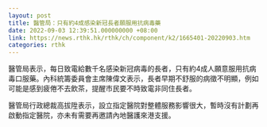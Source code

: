 ```yaml
---
layout: post
title: 醫管局：只有約4成感染新冠長者願服用抗病毒藥
date: 2022-09-03 12:39:51.000000000 +08:00
link: https://news.rthk.hk/rthk/ch/component/k2/1665401-20220903.htm
categories: rthk
---
```


醫管局表示，每日致電給數千名感染新冠病毒的長者，只有約4成人願意服用抗病毒口服藥。內科統籌委員會主席陳偉文表示，長者早期不舒服的病徵不明顯，例如可能是感到疲倦不去飲茶，提醒市民要不時致電非同住長者。

醫管局行政總裁高拔陞表示，設立指定醫院對整體服務影響很大，暫時沒有計劃再啟動指定醫院，亦未有需要再邀請內地醫護來港支援。
